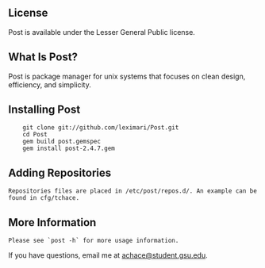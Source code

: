## License

Post is available under the Lesser General Public license.

## What Is Post?

Post is package manager for unix systems that focuses on clean design, efficiency, and simplicity.

## Installing Post

        git clone git://github.com/leximari/Post.git
        cd Post
        gem build post.gemspec
        gem install post-2.4.7.gem

## Adding Repositories
	
	Repositories files are placed in /etc/post/repos.d/. An example can be found in cfg/tchace.

## More Information
	
	Please see `post -h` for more usage information.

If you have questions, email me at <achace@student.gsu.edu>.

